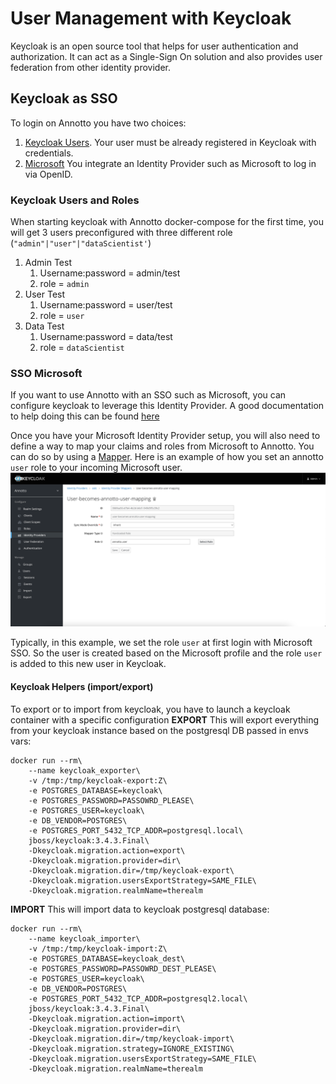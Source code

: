 # User Management with Keycloak
Keycloak is an open source tool that helps for user authentication and authorization. It can act as a Single-Sign On solution and also provides user federation from other identity provider.

## Keycloak as SSO

To login on Annotto you have two choices:
1. [Keycloak Users](#keycloak-users-and-roles). Your user must be already registered in Keycloak with credentials.
2. [Microsoft](#sso-microsoft) You integrate an Identity Provider such as Microsoft to log in via OpenID. 

### Keycloak Users and Roles
When starting keycloak with Annotto docker-compose for the first time, you will get 3 users preconfigured with three different role (`"admin"|"user"|"dataScientist'`)

1. Admin Test 
   1. Username:password = admin/test
   2. role = `admin`
2. User Test
   1. Username:password = user/test
   2. role = `user`
3. Data Test
   1. Username:password = data/test
   2. role = `dataScientist`

### SSO Microsoft
If you want to use Annotto with an SSO such as Microsoft, you can configure keycloak to leverage this Identity Provider.
A good documentation to help doing this can be found [here](https://blog.hcltechsw.com/versionvault/how-to-configure-microsoft-azure-active-directory-as-keycloak-identity-provider-to-enable-single-sign-on-for-hcl-compass/)

Once you have your Microsoft Identity Provider setup, you will also need to define a way to map your claims and roles from Microsoft to Annotto. You can do so by using a [Mapper](https://www.keycloak.org/docs/latest/server_admin/index.html#_mappers).
Here is an example of how you set an annotto `user` role to your incoming Microsoft user.
![User Mapping](./role-user-mapping.png)

Typically, in this example, we set the role `user` at first login with Microsoft SSO. So the user is created based on the Microsoft profile and the role `user` is added to this new user in Keycloak.

#### Keycloak Helpers (import/export)
To export or to import from keycloak, you have to launch a keycloak container with a specific configuration
**EXPORT**
This will export everything from your keycloak instance based on the postgresql DB passed in envs vars:

```shell
docker run --rm\
    --name keycloak_exporter\
    -v /tmp:/tmp/keycloak-export:Z\
    -e POSTGRES_DATABASE=keycloak\
    -e POSTGRES_PASSWORD=PASSOWRD_PLEASE\
    -e POSTGRES_USER=keycloak\
    -e DB_VENDOR=POSTGRES\
    -e POSTGRES_PORT_5432_TCP_ADDR=postgresql.local\
    jboss/keycloak:3.4.3.Final\
    -Dkeycloak.migration.action=export\
    -Dkeycloak.migration.provider=dir\
    -Dkeycloak.migration.dir=/tmp/keycloak-export\
    -Dkeycloak.migration.usersExportStrategy=SAME_FILE\
    -Dkeycloak.migration.realmName=therealm
```
**IMPORT**
This will import data to keycloak postgresql database:

```shell
docker run --rm\
    --name keycloak_importer\
    -v /tmp:/tmp/keycloak-import:Z\
    -e POSTGRES_DATABASE=keycloak_dest\
    -e POSTGRES_PASSWORD=PASSOWRD_DEST_PLEASE\
    -e POSTGRES_USER=keycloak\
    -e DB_VENDOR=POSTGRES\
    -e POSTGRES_PORT_5432_TCP_ADDR=postgresql2.local\
    jboss/keycloak:3.4.3.Final\
    -Dkeycloak.migration.action=import\
    -Dkeycloak.migration.provider=dir\
    -Dkeycloak.migration.dir=/tmp/keycloak-import\
    -Dkeycloak.migration.strategy=IGNORE_EXISTING\
    -Dkeycloak.migration.usersExportStrategy=SAME_FILE\
    -Dkeycloak.migration.realmName=therealm
```




